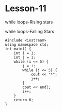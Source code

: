 # Lesson-11
while loops-Rising stars


while loops-Falling Stars
   
    #include <iostream>
    using namespace std;
    int main() {
        int i = 1;
        int j = 1;
        while (i <= 5) {
            j = i;
            while (j <= 5) {
                cout << "*";
                j++;
            }
            cout << endl;
            i++;
        }
        return 0;
    }
